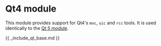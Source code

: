 # Qt4 module

This module provides support for Qt4's `moc`, `uic` and `rcc`
tools. It is used identically to the [Qt 5 module](Qt5-module.md).

{{ _include_qt_base.md }}
